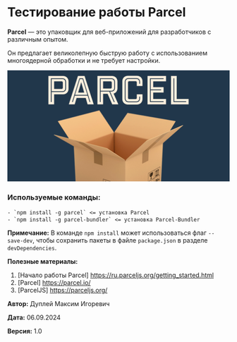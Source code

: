 # Тестирование работы Parcel

**Parcel** — это упаковщик для веб-приложений для разработчиков с различным опытом.

Он предлагает великолепную быструю работу с использованием многоядерной обработки и не требует настройки.

![parcel](img/parcel.png)

### Используемые команды:
```
- `npm install -g parcel` <= установка Parcel
- `npm install -g parcel-bundler` <= установка Parcel-Bundler
```

**Примечание:** В команде `npm install` может использоваться флаг `--save-dev`, чтобы сохранить пакеты в файле `package.json` в разделе `devDependencies`.

**Полезные материалы:**
1. [Начало работы Parcel] https://ru.parceljs.org/getting_started.html
2. [Parcel] https://parcel.io/
3. [ParcelJS] https://parceljs.org/


**Автор:** Дуплей Максим Игоревич

**Дата:** 06.09.2024

**Версия:** 1.0